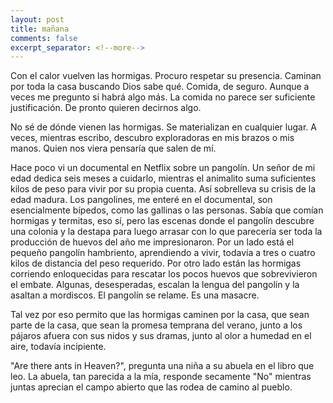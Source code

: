```yaml
---
layout: post
title: mañana
comments: false
excerpt_separator: <!--more-->
---
```

Con el calor vuelven las hormigas. Procuro respetar su presencia. Caminan por toda la casa buscando Dios sabe qué. Comida, de seguro. Aunque a veces me pregunto si habrá algo más. La comida no parece ser suficiente justificación. De pronto quieren decirnos algo. 

No sé de dónde vienen las hormigas. Se materializan en cualquier lugar. A veces, mientras escribo, descubro exploradoras en mis brazos o mis manos. Quien nos viera pensaría que salen de mí. 

Hace poco vi un documental en Netflix sobre un pangolín. Un señor de mi edad dedica seis meses a cuidarlo, mientras el animalito suma suficientes kilos de peso para vivir por su propia cuenta. Así sobrelleva su crisis de la edad madura. Los pangolines, me enteré en el documental, son esencialmente bípedos, como las gallinas o las personas. Sabía que comían hormigas y termitas, eso sí, pero las escenas donde el pangolín descubre una colonia y la destapa para luego arrasar con lo que parecería ser toda la producción de huevos del año me impresionaron. Por un lado está el pequeño pangolín hambriento, aprendiendo a vivir, todavía a tres o cuatro kilos de distancia del peso requerido. Por otro lado están las hormigas corriendo enloquecidas para rescatar los pocos huevos que sobrevivieron el embate. Algunas, desesperadas, escalan la lengua del pangolín y la asaltan a mordiscos. El pangolín se relame. Es una masacre. 

Tal vez por eso permito que las hormigas caminen por la casa, que sean parte de la casa, que sean la promesa temprana del verano, junto a los pájaros afuera con sus nidos y sus dramas, junto al olor a humedad en el aire, todavía incipiente. 

"Are there ants in Heaven?", pregunta una niña a su abuela en el libro que leo. La abuela, tan parecida a la mía, responde secamente "No" mientras juntas aprecian el campo abierto que las rodea de camino al pueblo.
